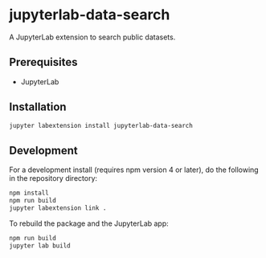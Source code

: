 # jupyterlab-data-search

A JupyterLab extension to search public datasets.


## Prerequisites

* JupyterLab

## Installation

```bash
jupyter labextension install jupyterlab-data-search
```

## Development

For a development install (requires npm version 4 or later), do the following in the repository directory:

```bash
npm install
npm run build
jupyter labextension link .
```

To rebuild the package and the JupyterLab app:

```bash
npm run build
jupyter lab build
```

